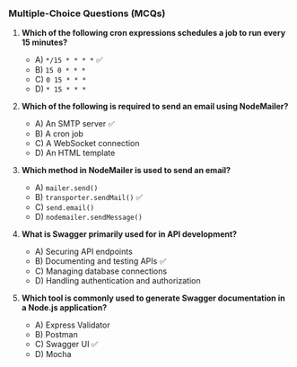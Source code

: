 ### **Multiple-Choice Questions (MCQs)**  

1. **Which of the following cron expressions schedules a job to run every 15 minutes?**  
   - A) `*/15 * * * *` ✅  
   - B) `15 0 * * *`  
   - C) `0 15 * * *`  
   - D) `* 15 * * *`  

2. **Which of the following is required to send an email using NodeMailer?**  
   - A) An SMTP server ✅  
   - B) A cron job  
   - C) A WebSocket connection  
   - D) An HTML template  

3. **Which method in NodeMailer is used to send an email?**  
   - A) `mailer.send()`  
   - B) `transporter.sendMail()` ✅  
   - C) `send.email()`  
   - D) `nodemailer.sendMessage()`  

4. **What is Swagger primarily used for in API development?**  
   - A) Securing API endpoints  
   - B) Documenting and testing APIs ✅  
   - C) Managing database connections  
   - D) Handling authentication and authorization  

5. **Which tool is commonly used to generate Swagger documentation in a Node.js application?**  
   - A) Express Validator  
   - B) Postman  
   - C) Swagger UI ✅  
   - D) Mocha